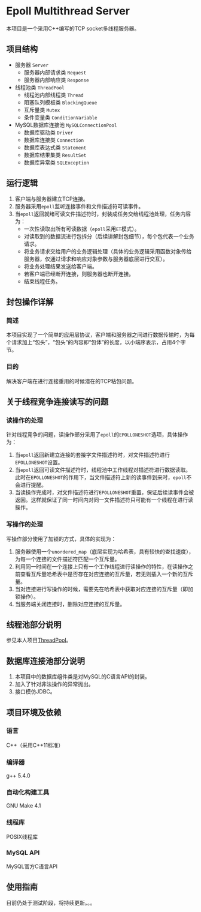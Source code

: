 # Epoll Multithread Server

本项目是一个采用C++编写的TCP socket多线程服务器。

## 项目结构

- 服务器 `Server`
    - 服务器内部请求类 `Request`
    - 服务器内部响应类 `Response`
- 线程池类 `ThreadPool`
    - 线程池内部线程类 `Thread`
    - 阻塞队列模板类 `BlockingQueue`
    - 互斥量类 `Mutex`
    - 条件变量类 `ConditionVariable`
- MySQL数据库连接池 `MySQLConnectionPool`
    - 数据库驱动类 `Driver`
    - 数据库连接类 `Connection`
    - 数据库表达式类 `Statement`
    - 数据库结果集类 `ResultSet`
    - 数据库异常类 `SQLException`

## 运行逻辑

1. 客户端与服务器建立TCP连接。
2. 服务器采用`epoll`监听连接事件和文件描述符可读事件。
3. 当`epoll`返回就绪可读文件描述符时，封装成任务交给线程池处理，任务内容为：
    - 一次性读取出所有可读数据（`epoll`采用`ET`模式）。
    - 对读取到的数据流进行包拆分（后续讲解封包细节），每个包代表一个业务请求。
    - 将业务请求交给用户的业务逻辑处理（具体的业务逻辑采用函数对象传给服务器，仅通过请求和响应对象参数与服务器底层进行交互）。
    - 将业务处理结果发送给客户端。
    - 若客户端已经断开连接，则服务器也断开连接。
    - 结束线程任务。

## 封包操作详解

### 简述

本项目实现了一个简单的应用层协议，客户端和服务器之间进行数据传输时，为每个请求加上“包头”，“包头”的内容即“包体”的长度，以小端序表示，占用4个字节。

### 目的

解决客户端在进行连接重用的时候潜在的TCP粘包问题。

## 关于线程竞争连接读写的问题

### 读操作的处理

针对线程竞争的问题，读操作部分采用了`epoll`的`EPOLLONESHOT`选项，具体操作为：

1. 当`epoll`返回新建立连接的套接字文件描述符时，对文件描述符进行`EPOLLONESHOT`设置。
2. 当`epoll`返回可读文件描述符时，线程池中工作线程对描述符进行数据读取。此时在`EPOLLONESHOT`的作用下，当文件描述符上新的读事件到来时，`epoll`不会进行提醒。
3. 当读操作完成时，对文件描述符进行`EPOLLONESHOT`重置，保证后续读事件会被返回。这样就保证了同一时间内对同一文件描述符只可能有一个线程在进行读操作。

### 写操作的处理

写操作部分使用了加锁的方式，具体的实现为：

1. 服务器使用一个`unordered_map`（底层实现为哈希表，具有较快的查找速度），为每一个连接的文件描述符匹配一个互斥量。
2. 利用同一时间在一个连接上只有一个工作线程进行读操作的特性，在读操作之前查看互斥量哈希表中是否存在对应连接的互斥量，若无则插入一个新的互斥量。
3. 当对连接进行写操作的时候，需要先在哈希表中获取对应连接的互斥量（即加锁操作）。
4. 当服务端关闭连接时，删除对应连接的互斥量。

## 线程池部分说明

参见本人项目[ThreadPool](https://github.com/xujj25/ThreadPool)。

## 数据库连接池部分说明

1. 本项目中的数据库组件类是对MySQL的C语言API的封装。
2. 加入了针对非法操作的异常抛出。
3. 接口模仿JDBC。

## 项目环境及依赖

### 语言

C++（采用C++11标准）

### 编译器

g++ 5.4.0

### 自动化构建工具

GNU Make 4.1

### 线程库

POSIX线程库

### MySQL API

MySQL官方C语言API

## 使用指南

目前仍处于测试阶段，将持续更新。。。